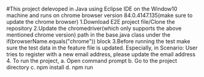 #This project delevoped in Java using Eclipse IDE on the Window10 machine and runs on chrome browser version 84.0.4147.135(make sure to update the chrome browser)
1.Download E2E project file/Clone the repository
2.Update the chromedriver(which only supports the above mentioned chrome version) path in the base.java class under the if(browserName.equals("chrome")) block
3.Before running the test make sure the test data in the feature file is updated. Especially, in Scenario: User tries to register with a new email address, please update the email address
4. To run the project,
	a. Open command prompt
	b. Go to the project directory
	c. npm install
	d. npm run
